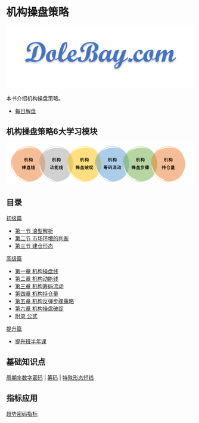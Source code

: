 # 机构操盘策略

![DoleBay.com](images/Icon_8.png)

本书介绍机构操盘策略。

- [每日解盘](daily/index.md)

## 机构操盘策略6大学习模块

![模块](images/jgcp/modules.png)

## 目录

[初级篇](primary/index.md)

- [第一节 浪型解析](primary/pr1.md)
- [第二节 市场环境的判断](primary/pr2.md)
- [第三节 建仓形态](primary/pr3.md)

[高级篇](advanced/index.md)

- [第一章 机构操盘线](advanced/ch1/index.md)
- [第二章 机构动能线](advanced/ch2/index.md)
- [第三章 机构筹码流动](advanced/ch3/index.md)
- [第四章 机构持仓量](advanced/ch4/index.md)
- [第五章 机构反弹步骤策略](advanced/ch5/index.md)
- [第六章 机构操盘破绽](advanced/ch6/index.md)
- [附录 公式](appendix/formula.md)

[提升篇](enhanced/index.md)

- [提升班半年课](enhanced/tsb202011.md)

## 基础知识点

 [周期率数字密码](appendix/zql.md) |
 [筹码](appendix/cm.md) |
 [特殊形态短线](appendix/tsxtdx.md)

## 指标应用

[趋势密码指标](appendix/qsmm.md)
